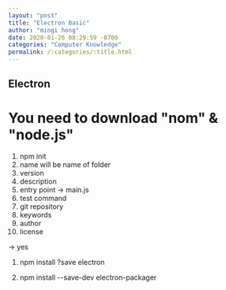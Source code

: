 ```yaml
---
layout: "post"
title: "Electron Basic"
author: "mingi hong"
date: 2020-01-26 08:29:59 -0700
categories: "Computer Knowledge"
permalink: /:categories/:title.html
---
```


## Electron

# You need to download "nom" & "node.js"

1. npm init
2. name will be name of folder
3. version
4. description
5. entry point -> main.js
6. test command
7. git repository
8. keywords
9. author
10. license


 -> yes

1. npm install ?save electron

2. npm install --save-dev electron-packager